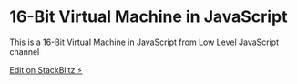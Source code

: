 # 16-Bit Virtual Machine in JavaScript

This is a 16-Bit Virtual Machine in JavaScript from Low Level JavaScript channel

[Edit on StackBlitz ⚡️](https://stackblitz.com/edit/js-b36thr)
